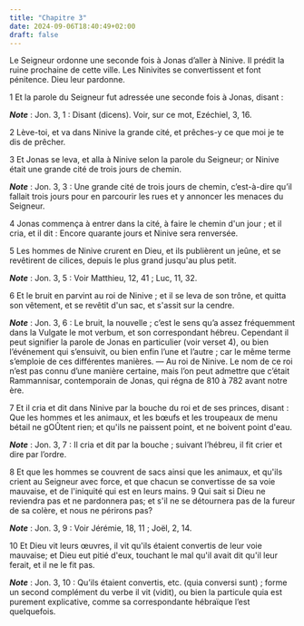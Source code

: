 ```yaml
---
title: "Chapitre 3"
date: 2024-09-06T18:40:49+02:00
draft: false
---
```



Le Seigneur ordonne une seconde fois à Jonas d’aller à Ninive.
Il prédit la ruine prochaine de cette ville.
Les Ninivites se convertissent et font pénitence.
Dieu leur pardonne.


1 Et la parole du Seigneur fut adressée une seconde fois à Jonas, disant :

***Note*** :  Jon. 3, 1 : Disant (dicens). Voir, sur ce mot, Ezéchiel, 3, 16.

2 Lève-toi, et va dans Ninive la grande cité, et prêches-y ce que moi je te dis de prêcher.


3 Et Jonas se leva, et alla à Ninive selon la parole du Seigneur; or Ninive était une grande cité de trois jours de chemin.

***Note*** :  Jon. 3, 3 : Une grande cité de trois jours de chemin, c’est-à-dire qu’il fallait trois jours pour en parcourir les rues et y annoncer les menaces du Seigneur.

4 Jonas commença à entrer dans la cité, à faire le chemin d'un jour ; et il cria, et il dit : Encore quarante jours et Ninive sera renversée.


5 Les hommes de Ninive crurent en Dieu, et ils publièrent un jeûne, et se revêtirent de cilices, depuis le plus grand jusqu'au plus petit.

***Note*** :  Jon. 3, 5 : Voir Matthieu, 12, 41 ; Luc, 11, 32.

6 Et le bruit en parvint au roi de Ninive ; et il se leva de son trône, et quitta son vêtement, et se revêtit d'un sac, et s'assit sur la cendre.

***Note*** :  Jon. 3, 6 : Le bruit, la nouvelle ; c’est le sens qu’a assez fréquemment dans la Vulgate le mot verbum, et son correspondant hébreu. Cependant il peut signifier la parole de Jonas en particulier (voir verset 4), ou bien l’événement qui s’ensuivit, ou bien enfin l’une et l’autre ; car le même terme s’emploie de ces différentes manières. ― Au roi de Ninive. Le nom de ce roi n’est pas connu d’une manière certaine, mais l’on peut admettre que c’était Rammannisar, contemporain de Jonas, qui régna de 810 à 782 avant notre ère.

7 Et il cria et dit dans Ninive par la bouche du roi et de ses princes, disant : Que les hommes et les animaux, et les bœufs et les troupeaux de menu bétail ne gOÛtent rien; et qu'ils ne paissent point, et ne boivent point d'eau.

***Note*** :  Jon. 3, 7 : Il cria et dit par la bouche ; suivant l’hébreu, il fit crier et dire par l’ordre.

8 Et que les hommes se couvrent de sacs ainsi que les animaux, et qu'ils crient au Seigneur avec force, et que chacun se convertisse de sa voie mauvaise, et de l'iniquité qui est en leurs mains. 9 Qui sait si Dieu ne reviendra pas et ne pardonnera pas; et s'il ne se détournera pas de la fureur de sa colère, et nous ne périrons pas?

***Note*** :  Jon. 3, 9 : Voir Jérémie, 18, 11 ; Joël, 2, 14.


10 Et Dieu vit leurs œuvres, il vit qu'ils étaient convertis de leur voie mauvaise; et Dieu eut pitié d'eux, touchant le mal qu'il avait dit qu'il leur ferait, et il ne le fit pas.

***Note*** :  Jon. 3, 10 : Qu’ils étaient convertis, etc. (quia conversi sunt) ; forme un second complément du verbe il vit (vidit), ou bien la particule quia est purement explicative, comme sa correspondante hébraïque l’est quelquefois.

